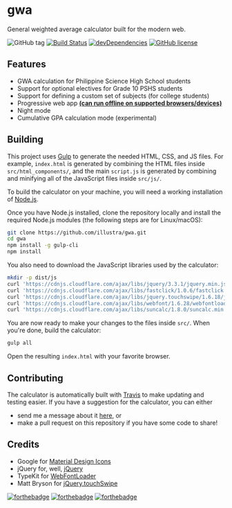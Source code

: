 # gwa

General weighted average calculator built for the modern web.

![GitHub tag](https://img.shields.io/github/tag/illustra/gwa.svg) [![Build Status](https://travis-ci.org/illustra/gwa.svg?branch=master)](https://travis-ci.org/illustra/gwa) [![devDependencies](https://david-dm.org/illustra/gwa/dev-status.svg)](https://david-dm.org/illustra/gwa) [![GitHub license](https://img.shields.io/github/license/illustra/gwa.svg)](https://github.com/illustra/gwa/blob/master/LICENSE)

## Features

* GWA calculation for Philippine Science High School students
* Support for optional electives for Grade 10 PSHS students
* Support for defining a custom set of subjects (for college students)
* Progressive web app **[(can run offline on supported browsers/devices)](http://by.jared.gq/gwaoffline)**
* Night mode
* Cumulative GPA calculation mode (experimental)

## Building

This project uses [Gulp](https://gulpjs.com) to generate the needed HTML, CSS, and JS files. For example, `index.html` is generated by combining the HTML files inside `src/html_components/`, and the main `script.js` is generated by combining and minifying all of the JavaScript files inside `src/js/`.

To build the calculator on your machine, you will need a working installation of [Node.js](https://nodejs.org/en/download/).

Once you have Node.js installed, clone the repository locally and install the required Node.js modules (the following steps are for Linux/macOS):

```bash
git clone https://github.com/illustra/gwa.git
cd gwa
npm install -g gulp-cli
npm install
```

You also need to download the JavaScript libraries used by the calculator:

```bash
mkdir -p dist/js
curl 'https://cdnjs.cloudflare.com/ajax/libs/jquery/3.3.1/jquery.min.js' > dist/js/jquery.min.js
curl 'https://cdnjs.cloudflare.com/ajax/libs/fastclick/1.0.6/fastclick.min.js' > dist/js/fastclick.min.js
curl 'https://cdnjs.cloudflare.com/ajax/libs/jquery.touchswipe/1.6.18/jquery.touchSwipe.min.js' > dist/js/touchswipe.min.js
curl 'https://cdnjs.cloudflare.com/ajax/libs/webfont/1.6.28/webfontloader.js' > dist/js/webfontloader.min.js
curl 'https://cdnjs.cloudflare.com/ajax/libs/suncalc/1.8.0/suncalc.min.js' > dist/js/suncalc.min.js
```

You are now ready to make your changes to the files inside `src/`. When you're done, build the calculator:

```bash
gulp all
```

Open the resulting `index.html` with your favorite browser.

## Contributing

The calculator is automatically built with [Travis](https://travis-ci.org) to make updating and testing easier. If you have a suggestion for the calculator, you can either

* send me a message about it [here,](http://server.jared.gq/feedback/?subject=pisaygwa-web) or
* make a pull request on this repository if you have some code to share!

## Credits

- Google for [Material Design Icons](https://material.io/icons)
- jQuery for, well, [jQuery](https://github.com/jquery/jquery)
- TypeKit for [WebFontLoader](https://github.com/typekit/webfontloader/)
- Matt Bryson for [jQuery.touchSwipe](https://github.com/mattbryson/TouchSwipe-Jquery-Plugin)

[![forthebadge](https://forthebadge.com/images/badges/made-with-javascript.svg)](https://forthebadge.com) [![forthebadge](https://forthebadge.com/images/badges/ages-12.svg)](https://forthebadge.com) [![forthebadge](https://forthebadge.com/images/badges/does-not-contain-msg.svg)](https://forthebadge.com)
